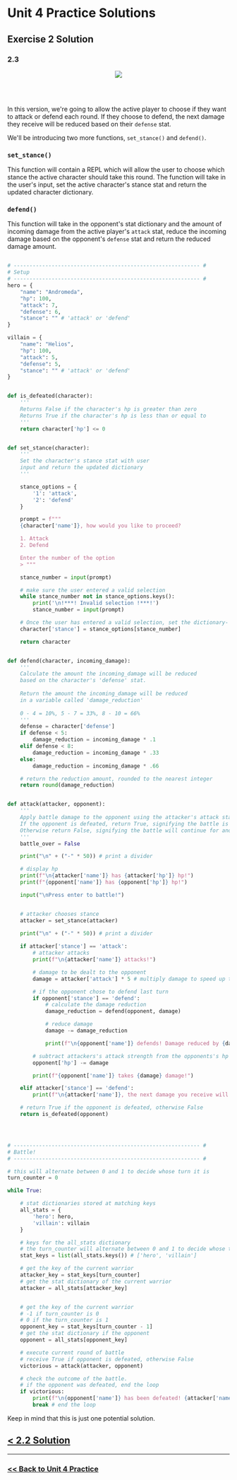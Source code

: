 # Unit 4 Practice Solutions

## **Exercise 2 Solution**

### **2.3**

<div align="center">
<img src="./flowcharts/exercise_2_3_flowchart.drawio.svg">
</div>

<br><br>

In this version, we're going to allow the active player to choose if they want to attack or defend each round. If they choose to defend, the next damage they receive will be reduced based on their `defense` stat.

We'll be introducing two more functions, `set_stance()` and `defend()`.

### `set_stance()`

This function will contain a REPL which will allow the user to choose which stance the active character should take this round. The function will take in the user's input, set the active character's stance stat and return the updated character dictionary.

### `defend()`

This function will take in the opponent's stat dictionary and the amount of incoming damage from the active player's `attack` stat, reduce the incoming damage based on the opponent's `defense` stat and return the reduced damage amount.

```python

# ----------------------------------------------------------- #
# Setup
# ----------------------------------------------------------- #
hero = {
    "name": "Andromeda",
    "hp": 100,
    "attack": 7,
    "defense": 6,
    "stance": "" # 'attack' or 'defend'
}

villain = {
    "name": "Helios",
    "hp": 100,
    "attack": 5,
    "defense": 5,
    "stance": "" # 'attack' or 'defend'
}


def is_defeated(character):
    '''
    Returns False if the character's hp is greater than zero
    Returns True if the character's hp is less than or equal to
    '''
    return character['hp'] <= 0


def set_stance(character):
    '''
    Set the character's stance stat with user 
    input and return the updated dictionary
    '''

    stance_options = {
        '1': 'attack',
        '2': 'defend'
    }

    prompt = f"""
    {character['name']}, how would you like to proceed?

    1. Attack
    2. Defend

    Enter the number of the option 
    > """

    stance_number = input(prompt)

    # make sure the user entered a valid selection
    while stance_number not in stance_options.keys():
        print('\n!***! Invalid selection !***!')
        stance_number = input(prompt)

    # Once the user has entered a valid selection, set the dictionary-    
    character['stance'] = stance_options[stance_number]

    return character


def defend(character, incoming_damage):
    '''
    Calculate the amount the incoming_damage will be reduced 
    based on the character's 'defense' stat. 
    
    Return the amount the incoming_damage will be reduced
    in a variable called 'damage_reduction'
   
    0 - 4 = 10%, 5 - 7 = 33%, 8 - 10 = 66%
    '''
    defense = character['defense']
    if defense < 5:
        damage_reduction = incoming_damage * .1
    elif defense < 8:
        damage_reduction = incoming_damage * .33
    else:
        damage_reduction = incoming_damage * .66

    # return the reduction amount, rounded to the nearest integer
    return round(damage_reduction)


def attack(attacker, opponent):
    '''
    Apply battle damage to the opponent using the attacker's attack stat
    If the opponent is defeated, return True, signifying the battle is over
    Otherwise return False, signifying the battle will continue for another round
    '''
    battle_over = False

    print("\n" + ("-" * 50)) # print a divider

    # display hp
    print(f"\n{attacker['name']} has {attacker['hp']} hp!")
    print(f"{opponent['name']} has {opponent['hp']} hp!")

    input("\nPress enter to battle!")


    # attacker chooses stance
    attacker = set_stance(attacker)

    print("\n" + ("-" * 50)) # print a divider
    
    if attacker['stance'] == 'attack':
        # attacker attacks
        print(f"\n{attacker['name']} attacks!")

        # damage to be dealt to the opponent
        damage = attacker['attack'] * 5 # multiply damage to speed up the game

        # if the opponent chose to defend last turn
        if opponent['stance'] == 'defend':
            # calculate the damage reduction
            damage_reduction = defend(opponent, damage)   

            # reduce damage
            damage -= damage_reduction

            print(f"\n{opponent['name']} defends! Damage reduced by {damage_reduction}!") 

        # subtract attackers's attack strength from the opponents's hp
        opponent['hp'] -= damage

        print(f"{opponent['name']} takes {damage} damage!")

    elif attacker['stance'] == 'defend':
        print(f"\n{attacker['name']}, the next damage you receive will be reduced!")

    # return True if the opponent is defeated, otherwise False
    return is_defeated(opponent)




# ----------------------------------------------------------- #
# Battle!
# ----------------------------------------------------------- #

# this will alternate between 0 and 1 to decide whose turn it is
turn_counter = 0

while True:

    # stat dictionaries stored at matching keys
    all_stats = {
        'hero': hero,
        'villain': villain
    }

    # keys for the all_stats dictionary
    # the turn_counter will alternate between 0 and 1 to decide whose turn it is
    stat_keys = list(all_stats.keys()) # ['hero', 'villain']

    # get the key of the current warrior
    attacker_key = stat_keys[turn_counter]
    # get the stat dictionary of the current warrior
    attacker = all_stats[attacker_key]


    # get the key of the current warrior
    # -1 if turn_counter is 0
    # 0 if the turn_counter is 1
    opponent_key = stat_keys[turn_counter - 1]
    # get the stat dictionary if the opponent
    opponent = all_stats[opponent_key]

    # execute current round of battle
    # receive True if opponent is defeated, otherwise False
    victorious = attack(attacker, opponent)

    # check the outcome of the battle. 
    # if the opponent was defeated, end the loop
    if victorious:
        print(f"\n{opponent['name']} has been defeated! {attacker['name']} is victorious!")
        break # end the loop

```




Keep in mind that this is just one potential solution.

## [< 2.2 Solution](./exercise_2_2_solution.md)
---

### [<< Back to Unit 4 Practice](/practice/unit_4/)
